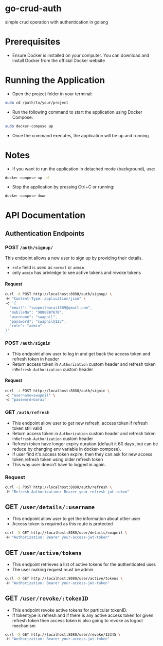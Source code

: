 # go-crud-auth
simple crud operation with authentication in golang

# Prerequisites
- Ensure Docker is installed on your computer.
You can download and install Docker from the official Docker website

# Running the Application

- Open the project folder in your terminal:
```sh
sudo cd /path/to/your/project
```
- Run the following command to start the application using Docker Compose:
```sh
sudo docker-compose up
```
- Once the command executes, the application will be up and running.

# Notes

- If you want to run the application in detached mode (background), use:
```sh
docker-compose up -d
```
- Stop the application by pressing Ctrl+C or running:
```sh
docker-compose down
```

# API Documentation

## Authentication Endpoints

### POST `/auth/signup/`

This endpoint allows a new user to sign up by providing their details.
- `role` field is used as `normal` or `admin`
- only `admin` has privledge to see active tokens and revoke tokens 

#### Request

```sh
curl -X POST http://localhost:8080/auth/signup/ \
-H "Content-Type: application/json" \
-d '{
  "email": "swapnilbarai1889@gmail.com",
  "mobileNo": "9880887678",
  "username": "swapnil",
  "password": "swapnil@123",
  "role": "admin"
}'
```

### POST `/auth/signin`

- This endpoint allow user to log in and get back the access token and refresh token in header
- Return access token in `Authorization` custom header and  refresh token in`Refresh-Authorization` custom header


#### Request
```sh
curl -i POST http://localhost:8080/auth/signin \
-d "username=swapnil" \
-d "password=barai"
```

### GET `/auth/refresh`

- This endpoint allow user to get new refresh, access token if refresh token still valid
- Return access token in `Authorization` custom header and  refresh token in`Refresh-Authorization` custom header
- Refresh token have longer expiry duration (default it 60 days ,but can be reduce by changing env variable in docker-compose).
- If user find it's access token expire, then they can ask for new access token,refresh token using older refresh token
- This way user doesn't have to logged in again.

### Request
```sh
curl -i POST http://localhost:8080/auth/refresh \
-H "Refresh-Authorization: Bearer your-refresh-jwt-token"
```

## GET `/user/details/:username`

- This endpoint allow user to get the information about other user 
- Access token is required as this route is protected

```sh
curl -X GET http://localhost:8080/user/details/swapnil \
-H "Authorization: Bearer your-access-jwt-token"
```


## GET `/user/active/tokens`

- This endpoint retrieves a list of active tokens for the authenticated user.
- The user making request must be admin

```sh
curl -X GET http://localhost:8080/user/active/tokens \
-H "Authorization: Bearer your-access-jwt-token"

```


## GET `/user/revoke/:tokenID`

- This endpoint revoke active tokens for particular tokenID.
- If tokentype is refresh and if there is any active access token for given  refresh token then access token is also going to revoke as logout mechanism

```sh
curl -X GET http://localhost:8080/user/revoke/12345 \
-H "Authorization: Bearer your-access-jwt-token"

```

